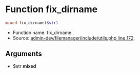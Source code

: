Function fix_dirname
===========================





```php
mixed fix_dirname($str)
```

* Function name: fix_dirname
* Source: [admin-dev/filemanager/include/utils.php line 172](https://github.com/PrestaShop/PrestaShop/blob/1.6.0.11/admin-dev/filemanager/include/utils.php#L172).

Arguments
---------

* $str **mixed**

